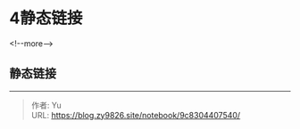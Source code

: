 # 4静态链接


&lt;!--more--&gt;
## 静态链接


---

> 作者: Yu  
> URL: https://blog.zy9826.site/notebook/9c8304407540/  

